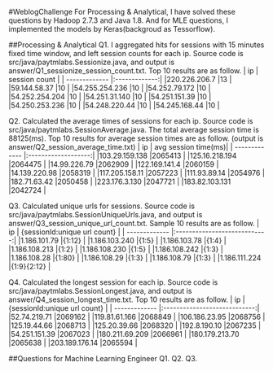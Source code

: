 #WeblogChallenge
For Processing & Analytical, I have solved these questions by Hadoop 2.7.3 and Java 1.8.
And for MLE questions, I implemented the models by Keras(backgroud as Tessorflow).

##Processing & Analytical
Q1. I aggregated hits for sessions with 15 minutes fixed time window, and left session counts for each ip.
Source code is src/java/paytmlabs.Sessionize.java, and output is answer/Q1_sessionize_session_count.txt.
Top 10 results are as follow.
| ip            | session count |
| ------------- |:-------------:|
|220.226.206.7	|13             |
|59.144.58.37	|10             |
|54.255.254.236	|10             |
|54.252.79.172	|10             |
|54.252.254.204	|10             |
|54.251.31.140	|10             |
|54.251.151.39	|10             |
|54.250.253.236	|10             |
|54.248.220.44	|10             |
|54.245.168.44	|10             |

Q2. Calculated the average times of sessions for each ip.
Source code is src/java/paytmlabs.SessionAverage.java. The total average session time is 88125(ms). 
Top 10 results for average session times are as follow. (output is answer/Q2_session_average_time.txt)
| ip            | avg session time(ms)|
| ------------- |:-------------------:|
|103.29.159.138	|2065413              |
|125.16.218.194	|2064475              |
|14.99.226.79	|2062909              |
|122.169.141.4	|2060159              |
|14.139.220.98	|2058319              |
|117.205.158.11	|2057223              |
|111.93.89.14	|2054976              |
|182.71.63.42	|2050458              |
|223.176.3.130	|2047721              |
|183.82.103.131	|2042724              |

Q3. Calculated unique urls for sessions.
Source code is src/java/paytmlabs.SessionUniqueUrls.java, and output is answer/Q3_session_unique_url_count.txt.
Sample 10 results are as follow.
| ip            | {sessionId:unique url count} |
| ------------- |:----------------------------:|
|1.186.101.79	|{1:12}                        |
|1.186.103.240	|{1:5}                         |
|1.186.103.78	|{1:4}                         |
|1.186.108.213	|{1:2}                         |
|1.186.108.230	|{1:5}                         |
|1.186.108.242	|{1:3}                         |
|1.186.108.28	|{1:80}                        |
|1.186.108.29	|{1:3}                         |
|1.186.108.79	|{1:3}                         |
|1.186.111.224	|{1:9}{2:12}                   |

Q4. Calculated the longest session for each ip.
Source code is src/java/paytmlabs.SessionLongest.java, and output is answer/Q4_session_longest_time.txt.
Top 10 results are as follow.
| ip            | {sessionId:unique url count} |
| ------------- |:----------------------------:|
|52.74.219.71	|2069162                       |
|119.81.61.166	|2068849                       |
|106.186.23.95	|2068756                       |
|125.19.44.66	|2068713                       |
|125.20.39.66	|2068320                       |
|192.8.190.10	|2067235                       |
|54.251.151.39	|2067023                       |
|180.211.69.209	|2066961                       |
|180.179.213.70	|2065638                       |
|203.189.176.14	|2065594                       |

##Questions for Machine Learning Engineer
Q1.
Q2.
Q3.
